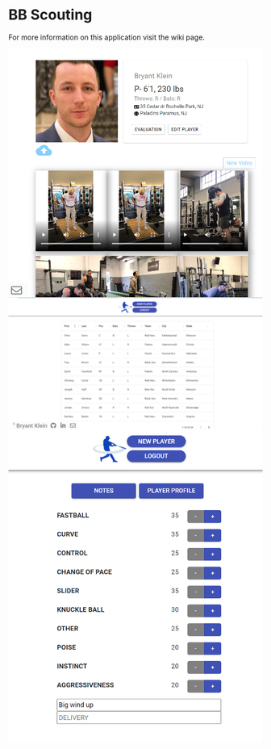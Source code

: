 # BB Scouting
For more information on this application visit the wiki page.
  
   
![title](Images/profile.png)
![title](Images/main.png)
![title](Images/eval.png)

